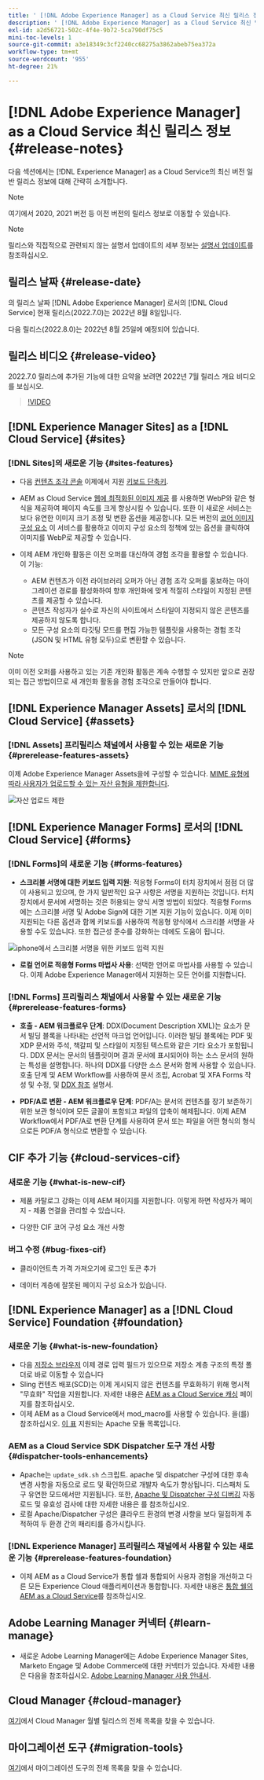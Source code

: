 ```yaml
---
title: ' [!DNL Adobe Experience Manager] as a Cloud Service 최신 릴리스 정보'
description: ' [!DNL Adobe Experience Manager] as a Cloud Service 최신 릴리스 정보'
exl-id: a2d56721-502c-4f4e-9b72-5ca790df75c5
mini-toc-levels: 1
source-git-commit: a3e18349c3cf2240cc68275a3862abeb75ea372a
workflow-type: tm+mt
source-wordcount: '955'
ht-degree: 21%

---
```



# [!DNL Adobe Experience Manager] as a Cloud Service 최신 릴리스 정보 {#release-notes}

다음 섹션에서는 [!DNL Experience Manager] as a Cloud Service의 최신 버전 일반 릴리스 정보에 대해 간략히 소개합니다.

>[!NOTE]
>
>여기에서 2020, 2021 버전 등 이전 버전의 릴리스 정보로 이동할 수 있습니다.

>[!NOTE]
>
>릴리스와 직접적으로 관련되지 않는 설명서 업데이트의 세부 정보는 [설명서 업데이트](https://experienceleague.adobe.com/docs/experience-manager-release-information/aem-release-updates/doc-updates/documentation-updates.html)를 참조하십시오.

## 릴리스 날짜 {#release-date}

의 릴리스 날짜 [!DNL Adobe Experience Manager] 로서의 [!DNL Cloud Service] 현재 릴리스(2022.7.0)는 2022년 8월 8일입니다.

다음 릴리스(2022.8.0)는 2022년 8월 25일에 예정되어 있습니다.

## 릴리스 비디오 {#release-video}

2022.7.0 릴리스에 추가된 기능에 대한 요약을 보려면 2022년 7월 릴리스 개요 비디오를 보십시오.

>[!VIDEO](https://video.tv.adobe.com/v/345409/?quality=12)

## [!DNL Experience Manager Sites] as a [!DNL Cloud Service] {#sites}

### [!DNL Sites]의 새로운 기능 {#sites-features}

* 다음 [컨텐츠 조각 콘솔](/help/sites-cloud/administering/content-fragments/content-fragments-console.md) 이제에서 지원 [키보드 단축키](/help/sites-cloud/administering/content-fragments/content-fragments-console-keyboard-shortcuts.md).

* AEM as Cloud Service [웹에 최적화된 이미지 제공](https://experienceleague.adobe.com/docs/experience-manager-core-components/using/developing/web-optimized-image-delivery.html) 를 사용하면 WebP와 같은 형식을 제공하여 페이지 속도를 크게 향상시킬 수 있습니다. 또한 이 새로운 서비스는 보다 유연한 이미지 크기 조정 및 변환 옵션을 제공합니다. 모든 버전의 [코어 이미지 구성 요소](https://experienceleague.adobe.com/docs/experience-manager-core-components/using/components/image.html) 이 서비스를 활용하고 이미지 구성 요소의 정책에 있는 옵션을 클릭하여 이미지를 WebP로 제공할 수 있습니다.

* 이제 AEM 개인화 활동은 이전 오퍼를 대신하여 경험 조각을 활용할 수 있습니다. 이 기능:
   * AEM 컨텐츠가 이전 라이브러리 오퍼가 아닌 경험 조각 오퍼를 홍보하는 마이그레이션 경로를 활성화하여 향후 개인화에 맞게 적절히 스타일이 지정된 콘텐츠를 제공할 수 있습니다.
   * 콘텐츠 작성자가 실수로 자신의 사이트에서 스타일이 지정되지 않은 콘텐츠를 제공하지 않도록 합니다.
   * 모든 구성 요소의 타깃팅 모드를 편집 가능한 템플릿을 사용하는 경험 조각(JSON 및 HTML 유형 모두)으로 변환할 수 있습니다.

>[!NOTE]
>
>이미 이전 오퍼를 사용하고 있는 기존 개인화 활동은 계속 수행할 수 있지만 앞으로 권장되는 접근 방법이므로 새 개인화 활동을 경험 조각으로 만들어야 합니다.

## [!DNL Experience Manager Assets] 로서의 [!DNL Cloud Service] {#assets}

### [!DNL Assets] 프리릴리스 채널에서 사용할 수 있는 새로운 기능 {#prerelease-features-assets}

이제 Adobe Experience Manager Assets을에 구성할 수 있습니다. [MIME 유형에 따라 사용자가 업로드할 수 있는 자산 유형을 제한합니다](/help/assets/configure-asset-upload-restrictions.md).

![자산 업로드 제한](/help/assets/assets/asset-upload-restrictions.png)

## [!DNL Experience Manager Forms] 로서의 [!DNL Cloud Service] {#forms}

### [!DNL Forms]의 새로운 기능 {#forms-features}

* **스크리블 서명에 대한 키보드 입력 지원**: 적응형 Forms이 터치 장치에서 점점 더 많이 사용되고 있으며, 한 가지 일반적인 요구 사항은 서명을 지원하는 것입니다. 터치 장치에서 문서에 서명하는 것은 허용되는 양식 서명 방법이 되었다. 적응형 Forms에는 스크리블 서명 및 Adobe Sign에 대한 기본 지원 기능이 있습니다. 이제 이미 지원되는 다른 옵션과 함께 키보드를 사용하여 적응형 양식에서 스크리블 서명을 사용할 수도 있습니다. 또한 접근성 준수를 강화하는 데에도 도움이 됩니다.

![iphone에서 스크리블 서명을 위한 키보드 입력 지원](/help/release-notes/assets/scribble-keyboard-mobile.png)

* **로컬 언어로 적응형 Forms 마법사 사용**: 선택한 언어로 마법사를 사용할 수 있습니다. 이제 Adobe Experience Manager에서 지원하는 모든 언어를 지원합니다.

### [!DNL Forms] 프리릴리스 채널에서 사용할 수 있는 새로운 기능 {#prerelease-features-forms}

<!-- * **[Launch Adaptive Form creation wizard from embed form component](/help/forms/using/embed-adaptive-form-aem-sites.md)**: You can now launch Adaptive Form creation wizard from embed form component. It helps improve content and forms authoring workflows for Sites and Forms practitioners trying to add enrollment experiences to a web page. 

![Keyboard input support for Scribble signatures on iphone](/help/release-notes/assets/froms-container.png) -->

* **호출 - AEM 워크플로우 단계**: DDX(Document Description XML)는 요소가 문서 빌딩 블록을 나타내는 선언적 마크업 언어입니다. 이러한 빌딩 블록에는 PDF 및 XDP 문서와 주석, 책갈피 및 스타일이 지정된 텍스트와 같은 기타 요소가 포함됩니다. DDX 문서는 문서의 템플릿이며 결과 문서에 표시되어야 하는 소스 문서의 원하는 특성을 설명합니다. 하나의 DDX를 다양한 소스 문서와 함께 사용할 수 있습니다. 호출 단계 및 AEM Workflow를 사용하여 문서 조립, Acrobat 및 XFA Forms 작성 및 수정, 및 [DDX 참조](https://helpx.adobe.com/content/dam/help/en/experience-manager/forms-cloud-service/ddxRef.pdf) 설명서.

* **PDF/A로 변환 - AEM 워크플로우 단계**: PDF/A는 문서의 컨텐츠를 장기 보존하기 위한 보관 형식이며 모든 글꼴이 포함되고 파일의 압축이 해제됩니다. 이제 AEM Workflow에서 PDF/A로 변환 단계를 사용하여 문서 또는 파일을 어떤 형식의 형식으로든 PDF/A 형식으로 변환할 수 있습니다.


## CIF 추가 기능 {#cloud-services-cif}

### 새로운 기능 {#what-is-new-cif}

* 제품 카탈로그 강화는 이제 AEM 페이지를 지원합니다. 이렇게 하면 작성자가 페이지 - 제품 연결을 관리할 수 있습니다.

* 다양한 CIF 코어 구성 요소 개선 사항

### 버그 수정 {#bug-fixes-cif}

* 클라이언트측 가격 가져오기에 로그인 토큰 추가

* 데이터 계층에 잘못된 페이지 구성 요소가 있습니다.

## [!DNL Experience Manager] as a [!DNL Cloud Service] Foundation {#foundation}

### 새로운 기능 {#what-is-new-foundation}

* 다음 [저장소 브라우저](/help/implementing/developing/tools/repository-browser.md) 이제 경로 입력 필드가 있으므로 저장소 계층 구조의 특정 폴더로 바로 이동할 수 있습니다
* Sling 컨텐츠 배포(SCD)는 이제 게시되지 않은 컨텐츠를 무효화하기 위해 명시적 &quot;무효화&quot; 작업을 지원합니다. 자세한 내용은 [AEM as a Cloud Service 캐싱](/help/implementing/dispatcher/caching.md#explicit-invalidation) 페이지를 참조하십시오.
* 이제 AEM as a Cloud Service에서 mod_macro를 사용할 수 있습니다. 을(를) 참조하십시오. [이 표](/help/implementing/dispatcher/disp-overview.md) 지원되는 Apache 모듈 목록입니다.

### AEM as a Cloud Service SDK Dispatcher 도구 개선 사항 {#dispatcher-tools-enhancements}

* Apache는 `update_sdk.sh` 스크립트. apache 및 dispatcher 구성에 대한 후속 변경 사항을 자동으로 로드 및 확인하므로 개발자 속도가 향상됩니다. 디스패처 도구 유연한 모드에서만 지원됩니다. 또한, [Apache 및 Dispatcher 구성 디버깅](/help/implementing/dispatcher/validation-debug.md#automatic-loading) 자동 로드 및 유효성 검사에 대한 자세한 내용은 를 참조하십시오.
* 로컬 Apache/Dispatcher 구성은 클라우드 환경의 변경 사항을 보다 밀접하게 추적하여 두 환경 간의 패리티를 증가시킵니다.

### [!DNL Experience Manager] 프리릴리스 채널에서 사용할 수 있는 새로운 기능 {#prerelease-features-foundation}

* 이제 AEM as a Cloud Service가 통합 쉘과 통합되어 사용자 경험을 개선하고 다른 모든 Experience Cloud 애플리케이션과 통합합니다. 자세한 내용은 [통합 쉘의 AEM as a Cloud Service](/help/overview/aem-cloud-service-on-unified-shell.md)를 참조하십시오.

## Adobe Learning Manager 커넥터 {#learn-manage}

* 새로운 Adobe Learning Manager에는 Adobe Experience Manager Sites, Marketo Engage 및 Adobe Commerce에 대한 커넥터가 있습니다. 자세한 내용은 다음을 참조하십시오. [Adobe Learning Manager 사용 안내서](https://helpx.adobe.com/learning-manager/user-guide.html).


## Cloud Manager {#cloud-manager}

[여기](/help/implementing/cloud-manager/release-notes-cloud-manager/release-notes-cm-current.md)에서 Cloud Manager 월별 릴리스의 전체 목록을 찾을 수 있습니다.

## 마이그레이션 도구 {#migration-tools}

[여기](/help/journey-migration/release-notes/release-notes-migration-tools-current.md)에서 마이그레이션 도구의 전체 목록을 찾을 수 있습니다.

